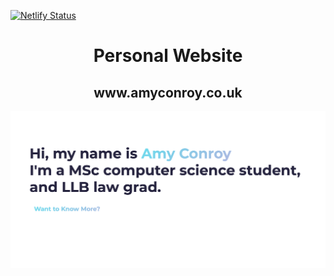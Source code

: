 [![Netlify Status](https://api.netlify.com/api/v1/badges/c398bad3-d323-4315-86c3-6bc79bbc5022/deploy-status)](https://app.netlify.com/sites/amy-conroy/deploys)

<h1 align="center"> Personal Website </h1>
<h2 align= "center"> www.amyconroy.co.uk </h2>

<p align="center"><img src="example.png"></p>

